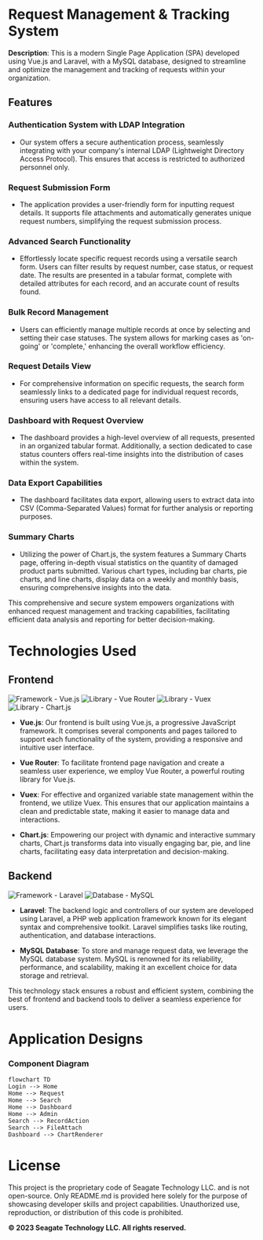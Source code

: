 # Request Management & Tracking System

**Description**: This is a modern Single Page Application (SPA) developed using Vue.js and Laravel, with a MySQL database, designed to streamline and optimize the management and tracking of requests within your organization.

## Features

### Authentication System with LDAP Integration
- Our system offers a secure authentication process, seamlessly integrating with your company's internal LDAP (Lightweight Directory Access Protocol). This ensures that access is restricted to authorized personnel only.

### Request Submission Form
- The application provides a user-friendly form for inputting request details. It supports file attachments and automatically generates unique request numbers, simplifying the request submission process.

### Advanced Search Functionality
- Effortlessly locate specific request records using a versatile search form. Users can filter results by request number, case status, or request date. The results are presented in a tabular format, complete with detailed attributes for each record, and an accurate count of results found.

### Bulk Record Management
- Users can efficiently manage multiple records at once by selecting and setting their case statuses. The system allows for marking cases as 'on-going' or 'complete,' enhancing the overall workflow efficiency.

### Request Details View
- For comprehensive information on specific requests, the search form seamlessly links to a dedicated page for individual request records, ensuring users have access to all relevant details.

### Dashboard with Request Overview
- The dashboard provides a high-level overview of all requests, presented in an organized tabular format. Additionally, a section dedicated to case status counters offers real-time insights into the distribution of cases within the system.

### Data Export Capabilities
- The dashboard facilitates data export, allowing users to extract data into CSV (Comma-Separated Values) format for further analysis or reporting purposes.

### Summary Charts
- Utilizing the power of Chart.js, the system features a Summary Charts page, offering in-depth visual statistics on the quantity of damaged product parts submitted. Various chart types, including bar charts, pie charts, and line charts, display data on a weekly and monthly basis, ensuring comprehensive insights into the data.

This comprehensive and secure system empowers organizations with enhanced request management and tracking capabilities, facilitating efficient data analysis and reporting for better decision-making.

# Technologies Used

## Frontend

![Framework - Vue.js](https://img.shields.io/badge/Framework-Vue.js-2ea44f) ![Library - Vue Router](https://img.shields.io/badge/Library-Vue_Router-2ea44f) ![Library - Vuex](https://img.shields.io/badge/Library-Vuex-2ea44f) ![Library - Chart.js](https://img.shields.io/badge/Library-Chart.js-e15718)

- **Vue.js**: Our frontend is built using Vue.js, a progressive JavaScript framework. It comprises several components and pages tailored to support each functionality of the system, providing a responsive and intuitive user interface.

- **Vue Router**: To facilitate frontend page navigation and create a seamless user experience, we employ Vue Router, a powerful routing library for Vue.js.

- **Vuex**: For effective and organized variable state management within the frontend, we utilize Vuex. This ensures that our application maintains a clean and predictable state, making it easier to manage data and interactions.

- **Chart.js**: Empowering our project with dynamic and interactive summary charts, Chart.js transforms data into visually engaging bar, pie, and line charts, facilitating easy data interpretation and decision-making.

## Backend

![Framework - Laravel](https://img.shields.io/badge/Framework-Laravel-eb4034) ![Database - MySQL](https://img.shields.io/badge/Database-MySQL-346beb)

- **Laravel**: The backend logic and controllers of our system are developed using Laravel, a PHP web application framework known for its elegant syntax and comprehensive toolkit. Laravel simplifies tasks like routing, authentication, and database interactions.

- **MySQL Database**: To store and manage request data, we leverage the MySQL database system. MySQL is renowned for its reliability, performance, and scalability, making it an excellent choice for data storage and retrieval.

This technology stack ensures a robust and efficient system, combining the best of frontend and backend tools to deliver a seamless experience for users.

# Application Designs

### Component Diagram

```mermaid
flowchart TD
Login --> Home
Home --> Request
Home --> Search
Home --> Dashboard
Home --> Admin
Search --> RecordAction
Search --> FileAttach
Dashboard --> ChartRenderer 
```

# License

This project is the proprietary code of Seagate Technology LLC. and is not open-source. Only README.md is provided here solely for the purpose of showcasing developer skills and project capabilities. Unauthorized use, reproduction, or distribution of this code is prohibited.

**© 2023 Seagate Technology LLC. All rights reserved.**

